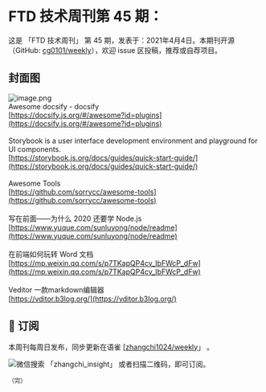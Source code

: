 # FTD 技术周刊第 45 期：
这是 「FTD 技术周刊」 第 45 期，发表于：2021年4月4日。本期刊开源（GitHub: [cg0101/weekly](https://github.com/cg0101/weekly)），欢迎 issue 区投稿，推荐或自荐项目。
## 封面图


![image.png](https://cdn.nlark.com/yuque/0/2020/png/132503/1605581147802-84ee4c7e-ea28-47d5-b379-a1c46c2bc96a.png#height=1080&id=AVWO3&margin=%5Bobject%20Object%5D&name=image.png&originHeight=1080&originWidth=1080&originalType=binary&size=1996959&status=done&style=none&width=1080)<br />Awesome docsify - docsify<br />[https://docsify.js.org/#/awesome?id=plugins](https://docsify.js.org/#/awesome?id=plugins)<br />
<br />Storybook is a user interface development environment and playground for UI components.<br />[https://storybook.js.org/docs/guides/quick-start-guide/](https://storybook.js.org/docs/guides/quick-start-guide/)<br />
<br />Awesome Tools<br />[https://github.com/sorrycc/awesome-tools](https://github.com/sorrycc/awesome-tools)<br />
<br />写在前面——为什么 2020 还要学 Node.js<br />[https://www.yuque.com/sunluyong/node/readme](https://www.yuque.com/sunluyong/node/readme)<br />
<br />在前端如何玩转 Word 文档<br />[https://mp.weixin.qq.com/s/p7TKapQP4cv_IbFWcP_dFw](https://mp.weixin.qq.com/s/p7TKapQP4cv_IbFWcP_dFw)<br />
<br />Veditor 一款markdown编辑器<br />[https://vditor.b3log.org/](https://vditor.b3log.org/)



## 📅 订阅
本周刊每周日发布，同步更新在语雀 [[zhangchi1024/weekly](https://www.yuque.com/zhangchi1024/weekly)」 。


微信搜索 「zhangchi_insight」 或者扫描二维码，即可订阅。
    <img src="https://cdn.nlark.com/yuque/0/2021/jpeg/132503/1640750963398-e8538e9e-6b96-46f7-abff-c93b56bdd377.jpeg?x-oss-process=image%2Fwatermark%2Ctype_d3F5LW1pY3JvaGVp%2Csize_36%2Ctext_5byg6amw%2Ccolor_FFFFFF%2Cshadow_50%2Ct_80%2Cg_se%2Cx_10%2Cy_10%2Fresize%2Cw_426%2Climit_0" style="float:left">
    
    （完）
